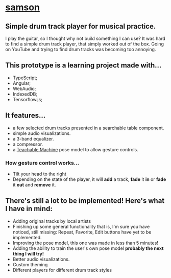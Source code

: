 # [samson](https://wierdest.github.io/samson)
## Simple drum track player for musical practice.
I play the guitar, so I thought why not build something I can use?
It was hard to find a simple drum track player, that simply worked out of the box.
Going on YouTube and trying to find drum tracks was becoming too annoying.
## This prototype is a learning project made with...
- TypeScript; 
- Angular; 
- WebAudio;
- IndexedDB;
- Tensorflow.js;
## It features...
- a few selected drum tracks presented in a searchable table component.
- simple audio visualizations.
- a 3-band equalizer.
- a compressor.
- a [Teachable Machine](https://teachablemachine.withgoogle.com/) pose model to allow gesture controls.

### How gesture control works...
- Tilt your head to the right
- Depending on the state of the player, it will **add** a track, **fade** it **in** or **fade** it **out** and **remove** it.

## There's still a lot to be implemented! Here's what I have in mind:
- Adding original tracks by local artists
- Finishing up some general functionality that is, I'm sure you have noticed, still missing: Repeat, Favorite, Edit buttons have yet to be implemented.
- Improving the pose model, this one was made in less than 5 minutes!
- Adding the ability to train the user's own pose model **probably the next thing I will try!**
- Better audio visualizations.
- Custom theming
- Different players for different drum track styles



